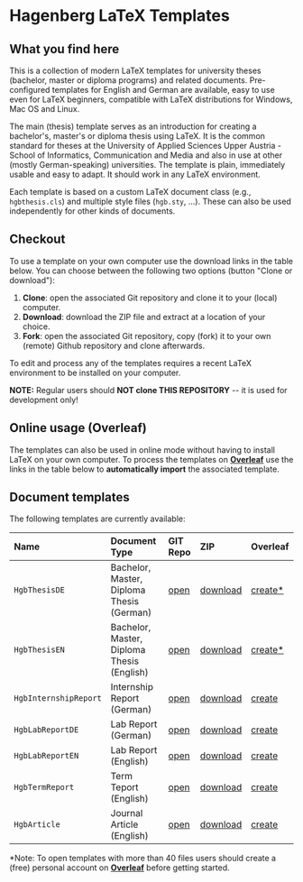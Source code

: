 # Hagenberg LaTeX Templates

## What you find here

This is a collection of modern LaTeX templates for university theses (bachelor, master or diploma programs) and related documents. Pre-configured templates for English and German are available, easy to use even for LaTeX beginners, compatible with LaTeX distributions for Windows, Mac OS and Linux.

The main (thesis) template serves as an introduction for creating a bachelor's, master's or diploma thesis using LaTeX. It is the common standard for theses at the University of Applied Sciences Upper Austria - School of Informatics, Communication and Media and also in use at other (mostly German-speaking) universities. The template is plain, immediately usable and easy to adapt. It should work in any LaTeX environment.

Each template is based on a custom LaTeX document class (e.g., ``hgbthesis.cls``) and multiple style files  (``hgb.sty``, ...). These can also be used independently for other kinds of documents.


## Checkout

To use a template on your own computer use the download links in the table below. 
You can choose between the following two options (button "Clone or download"):

1. **Clone**: open the associated Git repository and clone it to your (local) computer.
1. **Download**: download the ZIP file and extract at a location of your choice.
3. **Fork**: open the associated Git repository, copy (fork) it to your own (remote) Github repository and clone afterwards.

To edit and process any of the templates requires a recent LaTeX environment to be installed on your computer.

**NOTE:** Regular users should **NOT clone THIS REPOSITORY** -- it is used for development only!


## Online usage (Overleaf)

The templates can also be used in online mode without having to install LaTeX on your own computer. 
To process the templates on **[Overleaf](https://www.overleaf.com/)** use the links in the table below to 
**automatically import** the associated template.


## Document templates

The following templates are currently available:

| Name | Document Type | GIT Repo | ZIP | Overleaf |
| :--- | :--- | :--- | :--- | :--- |
| `HgbThesisDE` | Bachelor, Master, Diploma Thesis (German) | [open](https://github.com/Digital-Media/HgbThesisDE) | [download](https://github.com/Digital-Media/HgbThesisDE/archive/master.zip) | [create\*](https://www.overleaf.com/docs?snip_uri=https://github.com/Digital-Media/HgbThesisDE/archive/master.zip) |
| `HgbThesisEN` | Bachelor, Master, Diploma Thesis (English) | [open](https://github.com/Digital-Media/HgbThesisEN) |[download](https://github.com/Digital-Media/HgbThesisEN/archive/master.zip) | [create\*](https://www.overleaf.com/docs?snip_uri=https://github.com/Digital-Media/HgbThesisEN/archive/master.zip) |
| `HgbInternshipReport` | Internship Report (German) | [open](https://github.com/Digital-Media/HgbInternshipReport) | [download](https://github.com/Digital-Media/HgbInternshipReport/archive/master.zip) | [create](https://www.overleaf.com/docs?snip_uri=https://github.com/Digital-Media/HgbInternshipReport/archive/master.zip) |
| `HgbLabReportDE` | Lab Report (German) | [open](https://github.com/Digital-Media/HgbLabReportDE) | [download](https://github.com/Digital-Media/HgbLabReportDE/archive/master.zip) | [create](https://www.overleaf.com/docs?snip_uri=https://github.com/Digital-Media/HgbLabReportDE/archive/master.zip) |
| `HgbLabReportEN` | Lab Report (English) | [open](https://github.com/Digital-Media/HgbLabReportEN) | [download](https://github.com/Digital-Media/HgbLabReportEN/archive/master.zip) | [create](https://www.overleaf.com/docs?snip_uri=https://github.com/Digital-Media/HgbLabReportEN/archive/master.zip) |
| `HgbTermReport` | Term Teport (English) | [open](https://github.com/Digital-Media/HgbTermReport) | [download](https://github.com/Digital-Media/HgbTermReport/archive/master.zip) | [create](https://www.overleaf.com/docs?snip_uri=https://github.com/Digital-Media/HgbTermReport/archive/master.zip) |
| `HgbArticle` | Journal Article (English) | [open](https://github.com/Digital-Media/HgbArticle) | [download](https://github.com/Digital-Media/HgbArticle/archive/master.zip) | [create](https://www.overleaf.com/docs?snip_uri=https://github.com/Digital-Media/HgbArticle/archive/master.zip) |

\*Note: To open templates with more than 40 files users should create a (free) personal account on **[Overleaf](https://www.overleaf.com/)** before getting started.
















